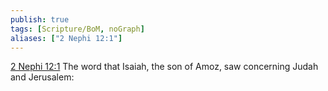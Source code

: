 ```yaml
---
publish: true
tags: [Scripture/BoM, noGraph]
aliases: ["2 Nephi 12:1"]
---
```

[2 Nephi 12:1](https://churchofjesuschrist.org/study/scriptures/bofm/2-ne/12?lang=eng&id=p1#p1) The word that Isaiah, the son of Amoz, saw concerning Judah and Jerusalem:
